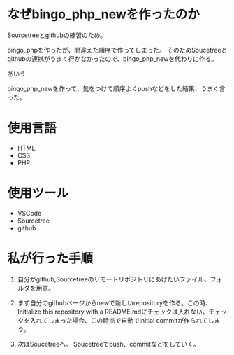 # なぜbingo_php_newを作ったのか

Sourcetreeとgithubの練習のため。

bingo_phpを作ったが、間違えた順序で作ってしまった。
そのためSoucetreeとgithubの連携がうまく行かなかったので、bingo_php_newを代わりに作る。

あいう

bingo_php_newを作って、気をつけて順序よくpushなどをした結果、うまく言った。

# 使用言語

- HTML
- CSS
- PHP

# 使用ツール

- VSCode
- Sourcetree
- github

# 私が行った手順

1. 自分がgithub,Sourcetreeのリモートリポジトリにあげたいファイル、フォルダを用意。

2. まず自分のgithubページからnewで新しいrepositoryを作る。この時、Initialize this repository with a README.mdにチェックは入れない。チェックを入れてしまった場合、この時点で自動でinitial commitが作られてしまう。

3. 次はSoucetreeへ。
Soucetreeでpush、commitなどをしていく。
